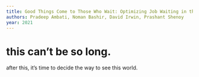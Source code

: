 ```yaml
---
title: Good Things Come to Those Who Wait: Optimizing Job Waiting in the Cloud
authors: Pradeep Ambati, Noman Bashir, David Irwin, Prashant Shenoy
year: 2021
---
```

<h1>this can’t be so long.</h1> 

after this, it’s time to decide the way to see this world.
